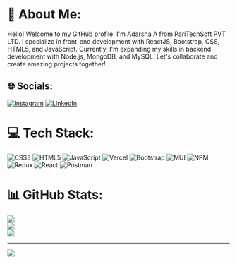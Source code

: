 # 💫 About Me:
Hello! Welcome to my GitHub profile. I'm Adarsha A from PariTechSoft PVT LTD. I specialize in front-end development with ReactJS, Bootstrap, CSS, HTML5, and JavaScript. Currently, I'm expanding my skills in backend development with Node.js, MongoDB, and MySQL. Let's collaborate and create amazing projects together!


## 🌐 Socials:
[![Instagram](https://img.shields.io/badge/Instagram-%23E4405F.svg?logo=Instagram&logoColor=white)](https://instagram.com/adarsh_helvar) [![LinkedIn](https://img.shields.io/badge/LinkedIn-%230077B5.svg?logo=linkedin&logoColor=white)](https://linkedin.com/in/adarshahelvar) 

# 💻 Tech Stack:
![CSS3](https://img.shields.io/badge/css3-%231572B6.svg?style=for-the-badge&logo=css3&logoColor=white) ![HTML5](https://img.shields.io/badge/html5-%23E34F26.svg?style=for-the-badge&logo=html5&logoColor=white) ![JavaScript](https://img.shields.io/badge/javascript-%23323330.svg?style=for-the-badge&logo=javascript&logoColor=%23F7DF1E) ![Vercel](https://img.shields.io/badge/vercel-%23000000.svg?style=for-the-badge&logo=vercel&logoColor=white) ![Bootstrap](https://img.shields.io/badge/bootstrap-%23563D7C.svg?style=for-the-badge&logo=bootstrap&logoColor=white) ![MUI](https://img.shields.io/badge/MUI-%230081CB.svg?style=for-the-badge&logo=material-ui&logoColor=white) ![NPM](https://img.shields.io/badge/NPM-%23000000.svg?style=for-the-badge&logo=npm&logoColor=white) ![Redux](https://img.shields.io/badge/redux-%23593d88.svg?style=for-the-badge&logo=redux&logoColor=white) ![React](https://img.shields.io/badge/react-%2320232a.svg?style=for-the-badge&logo=react&logoColor=%2361DAFB) ![Postman](https://img.shields.io/badge/Postman-FF6C37?style=for-the-badge&logo=postman&logoColor=white)
# 📊 GitHub Stats:
![](https://github-readme-stats.vercel.app/api?username=adarshahelvar&theme=dark&hide_border=false&include_all_commits=false&count_private=false)<br/>
![](https://github-readme-streak-stats.herokuapp.com/?user=adarshahelvar&theme=dark&hide_border=false)<br/>
![](https://github-readme-stats.vercel.app/api/top-langs/?username=adarshahelvar&theme=dark&hide_border=false&include_all_commits=false&count_private=false&layout=compact)

---
[![](https://visitcount.itsvg.in/api?id=adarshahelvar&icon=0&color=0)](https://visitcount.itsvg.in)

<!-- Proudly created with GPRM ( https://gprm.itsvg.in ) -->
